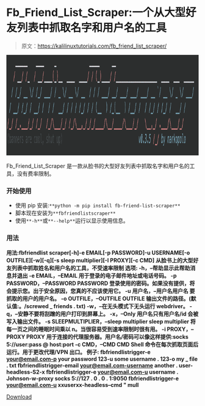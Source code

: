 # Fb_Friend_List_Scraper:一个从大型好友列表中抓取名字和用户名的工具

> 原文：<https://kalilinuxtutorials.com/fb_friend_list_scraper/>

[![](img//f7341c4aa9eb207df6d85ff8937d8ded.png)](https://blogger.googleusercontent.com/img/b/R29vZ2xl/AVvXsEhEVzs4bSUX8Yhev5_RA1WqXKXFkkCGndY2P3_lOCXltfUmJYvhaLa7qNQDrb2XCqHnmQbv88JT2dYo3WtupjvYf1E9ttSA1s6pAOORT5GxxL9uArxDuG5HiUU4cKAkSOx_J7Dyp1r-bOHWJ-lBErKx2uzbn5bT7gI9d7MA8GnQ2q1TB96Q2b-3UDzt/s728/168868887-0af568d1-fb99-409e-89c6-a779cd74924c%20(1).png)

Fb_Friend_List_Scraper 是一款从脸书的大型好友列表中抓取名字和用户名的工具，没有费率限制。

### 开始使用

*   使用 pip 安装:`**python -m pip install fb-friend-list-scraper**`
*   脚本现在安装为`**fbfriendlistscraper**`
*   使用`**-h**`或`**--help**`运行以显示使用信息。

### 用法

**用法:fbfriendlist scraper[-h]-e EMAIL[-p PASSWORD]-u USERNAME[-o OUTFILE][-w][-q][-s sleep multiplier][-I PROXY][-c CMD]
从脸书上的大型好友列表中抓取姓名和用户名的工具，不受速率限制
选项:
-h，–帮助显示此帮助消息并退出
-e EMAIL，–EMAIL
用于登录的电子邮件地址或电话号码。
-p PASSWORD，–PASSWORD PASSWORD
登录使用的密码。如果没有提供，将会提示您。出于安全原因，您真的不应该使用它。
-u 用户名，–用户名用户名
要抓取的用户的用户名。
-o OUTFILE，–OUTFILE OUTFILE
输出文件的路径。(默认值:。/screwed _ friends . txt)
-w，–在无头模式下无头运行 webdriver。
-q，–安静不要将刮蹭的用户打印到屏幕上。
-x，–Only 用户名只有用户名/id 会被写入输出文件。
-s SLEEPMULTIPLIER，–sleep multiplier sleep multiplier
将每一页之间的睡眠时间乘以 n。当很容易受到速率限制时很有用。
-i PROXY，–PROXY PROXY
用于连接的代理服务器。用户名/密码可以像这样提供:socks 5://user:pass @ host:port
-c CMD，–CMD CMD Shell 命令在每次抓取页面后运行。用于更改代理/VPN 出口。
例子:
fbfriendlistrigger-e your@email.com-p your password 123-u some username . 123-o my _ file . txt
fbfriendlistrigger-email your@email.com-username another . user-headless-S2-x
fbfriendlistrigger-e your@email.com-u username . Johnson-w-proxy socks 5://127 . 0 . 0 . 1:9050
fbfriendlistrigger-e your@email.com-u xxuserxx-headless–cmd " mull**

[Download](https://github.com/narkopolo/fb_friend_list_scraper)